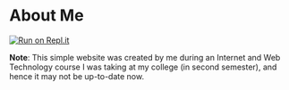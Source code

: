 # About Me
[![Run on Repl.it](https://repl.it/badge/github/brc-dd/about_me)](https://repl.it/github/brc-dd/about_me)
  
**Note**: This simple website was created by me during an Internet and Web Technology course I was taking at my college (in second semester), and hence it may not be up-to-date now.
